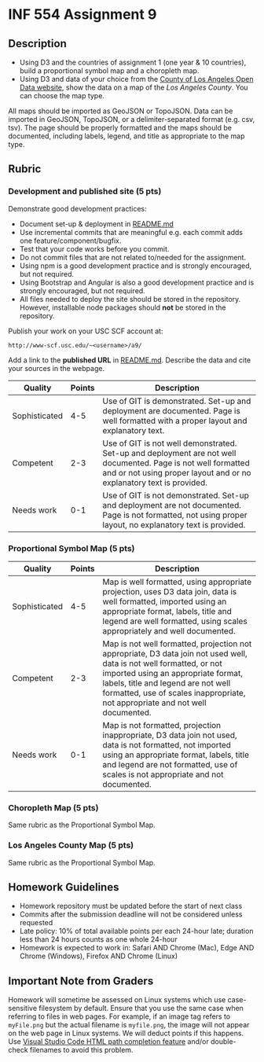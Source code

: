 # INF 554 Assignment 9

## Description

- Using D3 and the countries of assignment 1 (one year & 10 countries), build a proportional symbol map and a choropleth map.
- Using D3 and data of your choice from the [County of Los Angeles Open Data website](https://data.lacounty.gov/browse?limitTo=maps&utf8=%E2%9C%93), show the data on a map of the *Los Angeles County*. You can choose the map type.

All maps should be imported as GeoJSON or TopoJSON. Data can be imported in GeoJSON, TopoJSON, or a delimiter-separated format (e.g. csv, tsv). The page should be properly formatted and the maps should be documented, including labels, legend, and title as appropriate to the map type.

## Rubric

### Development and published site (5 pts)

Demonstrate good development practices:

- Document set-up & deployment in [README.md](README.md)
- Use incremental commits that are meaningful e.g. each commit adds one feature/component/bugfix.
- Test that your code works before you commit.
- Do not commit files that are not related to/needed for the assignment.
- Using npm is a good development practice and is strongly encouraged, but not required.
- Using Bootstrap and Angular is also a good development practice and is strongly encouraged, but not required.
- All files needed to deploy the site should be stored in the repository. However, installable node packages should **not** be stored in the repository.

Publish your work on your USC SCF account at:

```url
http://www-scf.usc.edu/~<username>/a9/
```

Add a link to the **published URL** in [README.md](README.md). Describe the data and cite your sources in the webpage.

| Quality       | Points | Description |
| ------------- | ------ | ----------- |
| Sophisticated | 4-5    | Use of GIT is demonstrated. Set-up and deployment are documented. Page is well formatted with a proper layout and explanatory text. |
| Competent     | 2-3    | Use of GIT is not well demonstrated. Set-up and deployment are not well documented. Page is not well formatted and or not using proper layout and or no explanatory text is provided. |
| Needs work    | 0-1    | Use of GIT is not demonstrated. Set-up and deployment are not documented. Page is not formatted, not using proper layout, no explanatory text is provided. |

### Proportional Symbol Map (5 pts)

| Quality       | Points | Description |
| ------------- | ------ | ----------- |
| Sophisticated | 4-5    | Map is well formatted, using appropriate projection, uses D3 data join, data is well formatted, imported using an appropriate format, labels, title and legend are well formatted, using scales appropriately and well documented. |
| Competent     | 2-3    | Map is not well formatted, projection not appropriate, D3 data join not used well, data is not well formatted, or not imported using an appropriate format, labels, title and legend are not well formatted, use of scales inappropriate, not appropriate and not well documented. |
| Needs work    | 0-1    | Map is not formatted, projection inappropriate, D3 data join not used, data is not formatted, not imported using an appropriate format, labels, title and legend are not formatted, use of scales is not appropriate and not documented. |

### Choropleth Map (5 pts)

Same rubric as the Proportional Symbol Map.

### Los Angeles County Map (5 pts)

Same rubric as the Proportional Symbol Map.

## Homework Guidelines

- Homework repository must be updated before the start of next class
- Commits after the submission deadline will not be considered unless requested
- Late policy: 10% of total available points per each 24-hour late; duration less than 24 hours counts as one whole 24-hour
- Homework is expected to work in: Safari AND Chrome (Mac), Edge AND Chrome (Windows), Firefox AND Chrome (Linux)

## Important Note from Graders

Homework will sometime be assessed on Linux systems which use case-sensitive filesystem by default. Ensure that you use the same case when referring to files in web pages. For example, if an image tag refers to `myFile.png` but the actual filename is `myfile.png`, the image will not appear on the web page in Linux systems. We will deduct points if this happens. Use [Visual Studio Code HTML path completion feature](https://code.visualstudio.com/updates/v1_21#_html-path-completion) and/or double-check filenames to avoid this problem.

